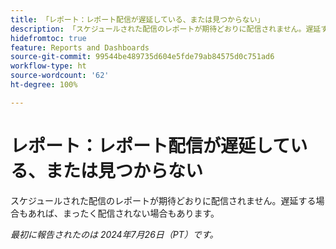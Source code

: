 ```yaml
---
title: 「レポート：レポート配信が遅延している、または見つからない」
description: 「スケジュールされた配信のレポートが期待どおりに配信されません。遅延する場合もあれば、まったく配信されない場合もあります。」
hidefromtoc: true
feature: Reports and Dashboards
source-git-commit: 99544be489735d604e5fde79ab84575d0c751ad6
workflow-type: ht
source-wordcount: '62'
ht-degree: 100%

---
```



# レポート：レポート配信が遅延している、または見つからない

<!--

>[!NOTE]
>
>This issue was fixed on August 8, 2024.

-->

スケジュールされた配信のレポートが期待どおりに配信されません。遅延する場合もあれば、まったく配信されない場合もあります。

_最初に報告されたのは 2024年7月26日（PT）です。_


